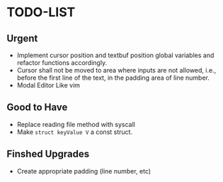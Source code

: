 # TODO-LIST

## Urgent

- Implement cursor position and textbuf position global variables and refactor functions accordingly.
- Cursor shall not be moved to area where inputs are not allowed, i.e., before the first line of the text, in the padding area of line number. 
- Modal Editor Like vim

## Good to Have

- Replace reading file method with syscall
- Make `struct keyValue V` a const struct.

## Finshed Upgrades

- Create appropriate padding (line number, etc)
